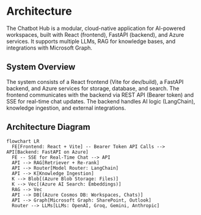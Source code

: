 # Architecture

The Chatbot Hub is a modular, cloud-native application for AI-powered workspaces, built with React (frontend), FastAPI (backend), and Azure services. It supports multiple LLMs, RAG for knowledge bases, and integrations with Microsoft Graph.

## System Overview

The system consists of a React frontend (Vite for dev/build), a FastAPI backend, and Azure services for storage, database, and search. The frontend communicates with the backend via REST API (Bearer token) and SSE for real-time chat updates. The backend handles AI logic (LangChain), knowledge ingestion, and external integrations.

## Architecture Diagram

```mermaid
flowchart LR
  FE[Frontend: React + Vite] -- Bearer Token API Calls --> API[Backend: FastAPI on Azure]
  FE -- SSE for Real-Time Chat --> API
  API --> RAG[Retriever + Re-rank]
  API --> Router[Model Router: LangChain]
  API --> K[Knowledge Ingestion]
  K --> Blob[(Azure Blob Storage: Files)]
  K --> Vec[(Azure AI Search: Embeddings)]
  RAG --> Vec
  API --> DB[(Azure Cosmos DB: Workspaces, Chats)]
  API --> Graph[Microsoft Graph: SharePoint, Outlook]
  Router --> LLMs[LLMs: OpenAI, Groq, Gemini, Anthropic]

